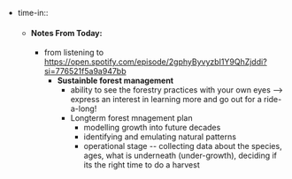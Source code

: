 - time-in::
	- #### Notes From Today:
		- from listening to https://open.spotify.com/episode/2gphyByvyzbI1Y9QhZjddi?si=776521f5a9a947bb
			- **Sustainble forest management**
				- ability to see the forestry practices with your own eyes --> express an interest in learning more and go out for a ride-a-long!
				- Longterm forest mnagement plan
					- modelling growth into future decades
					- identifying and emulating natural patterns
					- operational stage -- collecting data about the species, ages, what is underneath (under-growth), deciding if its the right time to do a harvest